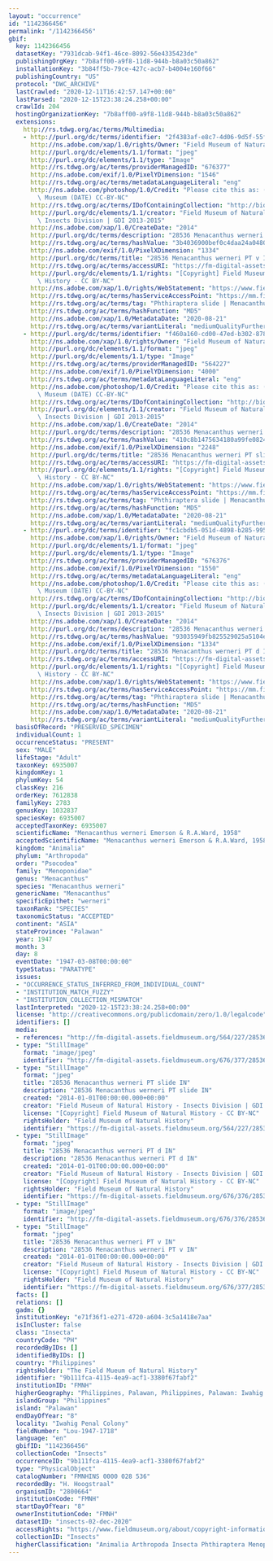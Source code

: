 ```yaml
---
layout: "occurrence"
id: "1142366456"
permalink: "/1142366456"
gbif:
  key: 1142366456
  datasetKey: "7931dcab-94f1-46ce-8092-56e4335423de"
  publishingOrgKey: "7b8aff00-a9f8-11d8-944b-b8a03c50a862"
  installationKey: "3b84ff5b-79ce-427c-acb7-b4004e160f66"
  publishingCountry: "US"
  protocol: "DWC_ARCHIVE"
  lastCrawled: "2020-12-11T16:42:57.147+00:00"
  lastParsed: "2020-12-15T23:38:24.258+00:00"
  crawlId: 204
  hostingOrganizationKey: "7b8aff00-a9f8-11d8-944b-b8a03c50a862"
  extensions:
    http://rs.tdwg.org/ac/terms/Multimedia:
    - http://purl.org/dc/terms/identifier: "2f4383af-e8c7-4d06-9d5f-55f2ddaed1a5"
      http://ns.adobe.com/xap/1.0/rights/Owner: "Field Museum of Natural History"
      http://purl.org/dc/elements/1.1/format: "jpeg"
      http://purl.org/dc/elements/1.1/type: "Image"
      http://rs.tdwg.org/ac/terms/providerManagedID: "676377"
      http://ns.adobe.com/exif/1.0/PixelYDimension: "1546"
      http://rs.tdwg.org/ac/terms/metadataLanguageLiteral: "eng"
      http://ns.adobe.com/photoshop/1.0/Credit: "Please cite this as: (c) The Field\
        \ Museum (DATE) CC-BY-NC"
      http://rs.tdwg.org/ac/terms/IDofContainingCollection: "http://biocol.org/urn:lsid:biocol.org:col:34795"
      http://purl.org/dc/elements/1.1/creator: "Field Museum of Natural History -\
        \ Insects Division | GDI 2013-2015"
      http://ns.adobe.com/xap/1.0/CreateDate: "2014"
      http://purl.org/dc/terms/description: "28536 Menacanthus werneri PT v IN"
      http://rs.tdwg.org/ac/terms/hashValue: "3b4036900bef0c4daa24a0480a72e448"
      http://ns.adobe.com/exif/1.0/PixelXDimension: "1334"
      http://purl.org/dc/terms/title: "28536 Menacanthus werneri PT v IN"
      http://rs.tdwg.org/ac/terms/accessURI: "https://fm-digital-assets.fieldmuseum.org/676/377/28536_Menacanthus_werneri_PT_v_IN.jpg"
      http://purl.org/dc/elements/1.1/rights: "[Copyright] Field Museum of Natural\
        \ History - CC BY-NC"
      http://ns.adobe.com/xap/1.0/rights/WebStatement: "https://www.fieldmuseum.org/field-museum-natural-history-conditions-and-suggested-norms-use-collections"
      http://rs.tdwg.org/ac/terms/hasServiceAccessPoint: "https://mm.fieldmuseum.org/2f4383af-e8c7-4d06-9d5f-55f2ddaed1a5"
      http://rs.tdwg.org/ac/terms/tag: "Phthiraptera slide | Menacanthus"
      http://rs.tdwg.org/ac/terms/hashFunction: "MD5"
      http://ns.adobe.com/xap/1.0/MetadataDate: "2020-08-21"
      http://rs.tdwg.org/ac/terms/variantLiteral: "mediumQualityFurtherInformationURL"
    - http://purl.org/dc/terms/identifier: "f460a160-cd00-47ed-b302-87810d1c22c2"
      http://ns.adobe.com/xap/1.0/rights/Owner: "Field Museum of Natural History"
      http://purl.org/dc/elements/1.1/format: "jpeg"
      http://purl.org/dc/elements/1.1/type: "Image"
      http://rs.tdwg.org/ac/terms/providerManagedID: "564227"
      http://ns.adobe.com/exif/1.0/PixelYDimension: "4000"
      http://rs.tdwg.org/ac/terms/metadataLanguageLiteral: "eng"
      http://ns.adobe.com/photoshop/1.0/Credit: "Please cite this as: (c) The Field\
        \ Museum (DATE) CC-BY-NC"
      http://rs.tdwg.org/ac/terms/IDofContainingCollection: "http://biocol.org/urn:lsid:biocol.org:col:34795"
      http://purl.org/dc/elements/1.1/creator: "Field Museum of Natural History -\
        \ Insects Division | GDI 2013-2015"
      http://ns.adobe.com/xap/1.0/CreateDate: "2014"
      http://purl.org/dc/terms/description: "28536 Menacanthus werneri PT slide IN"
      http://rs.tdwg.org/ac/terms/hashValue: "410c8b1475634180a99fe08246c8086b"
      http://ns.adobe.com/exif/1.0/PixelXDimension: "2248"
      http://purl.org/dc/terms/title: "28536 Menacanthus werneri PT slide IN"
      http://rs.tdwg.org/ac/terms/accessURI: "https://fm-digital-assets.fieldmuseum.org/564/227/28536_Menacanthus_werneri_PT_slide_IN.JPG"
      http://purl.org/dc/elements/1.1/rights: "[Copyright] Field Museum of Natural\
        \ History - CC BY-NC"
      http://ns.adobe.com/xap/1.0/rights/WebStatement: "https://www.fieldmuseum.org/field-museum-natural-history-conditions-and-suggested-norms-use-collections"
      http://rs.tdwg.org/ac/terms/hasServiceAccessPoint: "https://mm.fieldmuseum.org/f460a160-cd00-47ed-b302-87810d1c22c2"
      http://rs.tdwg.org/ac/terms/tag: "Phthiraptera slide | Menacanthus | Paratype"
      http://rs.tdwg.org/ac/terms/hashFunction: "MD5"
      http://ns.adobe.com/xap/1.0/MetadataDate: "2020-08-21"
      http://rs.tdwg.org/ac/terms/variantLiteral: "mediumQualityFurtherInformationURL"
    - http://purl.org/dc/terms/identifier: "fc1cbdb5-051d-4898-b285-9957e4911142"
      http://ns.adobe.com/xap/1.0/rights/Owner: "Field Museum of Natural History"
      http://purl.org/dc/elements/1.1/format: "jpeg"
      http://purl.org/dc/elements/1.1/type: "Image"
      http://rs.tdwg.org/ac/terms/providerManagedID: "676376"
      http://ns.adobe.com/exif/1.0/PixelYDimension: "1550"
      http://rs.tdwg.org/ac/terms/metadataLanguageLiteral: "eng"
      http://ns.adobe.com/photoshop/1.0/Credit: "Please cite this as: (c) The Field\
        \ Museum (DATE) CC-BY-NC"
      http://rs.tdwg.org/ac/terms/IDofContainingCollection: "http://biocol.org/urn:lsid:biocol.org:col:34795"
      http://purl.org/dc/elements/1.1/creator: "Field Museum of Natural History -\
        \ Insects Division | GDI 2013-2015"
      http://ns.adobe.com/xap/1.0/CreateDate: "2014"
      http://purl.org/dc/terms/description: "28536 Menacanthus werneri PT d IN"
      http://rs.tdwg.org/ac/terms/hashValue: "93035949fb825529025a5104e5587259"
      http://ns.adobe.com/exif/1.0/PixelXDimension: "1334"
      http://purl.org/dc/terms/title: "28536 Menacanthus werneri PT d IN"
      http://rs.tdwg.org/ac/terms/accessURI: "https://fm-digital-assets.fieldmuseum.org/676/376/28536_Menacanthus_werneri_PT_d_IN.jpg"
      http://purl.org/dc/elements/1.1/rights: "[Copyright] Field Museum of Natural\
        \ History - CC BY-NC"
      http://ns.adobe.com/xap/1.0/rights/WebStatement: "https://www.fieldmuseum.org/field-museum-natural-history-conditions-and-suggested-norms-use-collections"
      http://rs.tdwg.org/ac/terms/hasServiceAccessPoint: "https://mm.fieldmuseum.org/fc1cbdb5-051d-4898-b285-9957e4911142"
      http://rs.tdwg.org/ac/terms/tag: "Phthiraptera slide | Menacanthus"
      http://rs.tdwg.org/ac/terms/hashFunction: "MD5"
      http://ns.adobe.com/xap/1.0/MetadataDate: "2020-08-21"
      http://rs.tdwg.org/ac/terms/variantLiteral: "mediumQualityFurtherInformationURL"
  basisOfRecord: "PRESERVED_SPECIMEN"
  individualCount: 1
  occurrenceStatus: "PRESENT"
  sex: "MALE"
  lifeStage: "Adult"
  taxonKey: 6935007
  kingdomKey: 1
  phylumKey: 54
  classKey: 216
  orderKey: 7612838
  familyKey: 2783
  genusKey: 1032837
  speciesKey: 6935007
  acceptedTaxonKey: 6935007
  scientificName: "Menacanthus werneri Emerson & R.A.Ward, 1958"
  acceptedScientificName: "Menacanthus werneri Emerson & R.A.Ward, 1958"
  kingdom: "Animalia"
  phylum: "Arthropoda"
  order: "Psocodea"
  family: "Menoponidae"
  genus: "Menacanthus"
  species: "Menacanthus werneri"
  genericName: "Menacanthus"
  specificEpithet: "werneri"
  taxonRank: "SPECIES"
  taxonomicStatus: "ACCEPTED"
  continent: "ASIA"
  stateProvince: "Palawan"
  year: 1947
  month: 3
  day: 8
  eventDate: "1947-03-08T00:00:00"
  typeStatus: "PARATYPE"
  issues:
  - "OCCURRENCE_STATUS_INFERRED_FROM_INDIVIDUAL_COUNT"
  - "INSTITUTION_MATCH_FUZZY"
  - "INSTITUTION_COLLECTION_MISMATCH"
  lastInterpreted: "2020-12-15T23:38:24.258+00:00"
  license: "http://creativecommons.org/publicdomain/zero/1.0/legalcode"
  identifiers: []
  media:
  - references: "http://fm-digital-assets.fieldmuseum.org/564/227/28536_Menacanthus_werneri_PT_sli"
  - type: "StillImage"
    format: "image/jpeg"
    identifier: "http://fm-digital-assets.fieldmuseum.org/676/377/28536_Menacanthus_werneri_PT_v_IN.jpg"
  - type: "StillImage"
    format: "jpeg"
    title: "28536 Menacanthus werneri PT slide IN"
    description: "28536 Menacanthus werneri PT slide IN"
    created: "2014-01-01T00:00:00.000+00:00"
    creator: "Field Museum of Natural History - Insects Division | GDI 2013-2015"
    license: "[Copyright] Field Museum of Natural History - CC BY-NC"
    rightsHolder: "Field Museum of Natural History"
    identifier: "https://fm-digital-assets.fieldmuseum.org/564/227/28536_Menacanthus_werneri_PT_slide_IN.JPG"
  - type: "StillImage"
    format: "jpeg"
    title: "28536 Menacanthus werneri PT d IN"
    description: "28536 Menacanthus werneri PT d IN"
    created: "2014-01-01T00:00:00.000+00:00"
    creator: "Field Museum of Natural History - Insects Division | GDI 2013-2015"
    license: "[Copyright] Field Museum of Natural History - CC BY-NC"
    rightsHolder: "Field Museum of Natural History"
    identifier: "https://fm-digital-assets.fieldmuseum.org/676/376/28536_Menacanthus_werneri_PT_d_IN.jpg"
  - type: "StillImage"
    format: "image/jpeg"
    identifier: "http://fm-digital-assets.fieldmuseum.org/676/376/28536_Menacanthus_werneri_PT_d_IN.jpg"
  - type: "StillImage"
    format: "jpeg"
    title: "28536 Menacanthus werneri PT v IN"
    description: "28536 Menacanthus werneri PT v IN"
    created: "2014-01-01T00:00:00.000+00:00"
    creator: "Field Museum of Natural History - Insects Division | GDI 2013-2015"
    license: "[Copyright] Field Museum of Natural History - CC BY-NC"
    rightsHolder: "Field Museum of Natural History"
    identifier: "https://fm-digital-assets.fieldmuseum.org/676/377/28536_Menacanthus_werneri_PT_v_IN.jpg"
  facts: []
  relations: []
  gadm: {}
  institutionKey: "e71f36f1-e271-4720-a604-3c5a1418e7aa"
  isInCluster: false
  class: "Insecta"
  countryCode: "PH"
  recordedByIDs: []
  identifiedByIDs: []
  country: "Philippines"
  rightsHolder: "The Field Mueum of Natural History"
  identifier: "9b111fca-4115-4ea9-acf1-3380f67fabf2"
  institutionID: "FMNH"
  higherGeography: "Philippines, Palawan, Philippines, Palawan: Iwahig Penal Colony"
  islandGroup: "Philippines"
  island: "Palawan"
  endDayOfYear: "8"
  locality: "Iwahig Penal Colony"
  fieldNumber: "Lou-1947-1718"
  language: "en"
  gbifID: "1142366456"
  collectionCode: "Insects"
  occurrenceID: "9b111fca-4115-4ea9-acf1-3380f67fabf2"
  type: "PhysicalObject"
  catalogNumber: "FMNHINS 0000 028 536"
  recordedBy: "H. Hoogstraal"
  organismID: "2800664"
  institutionCode: "FMNH"
  startDayOfYear: "8"
  ownerInstitutionCode: "FMNH"
  datasetID: "insects-02-dec-2020"
  accessRights: "https://www.fieldmuseum.org/about/copyright-information"
  collectionID: "Insects"
  higherClassification: "Animalia Arthropoda Insecta Phthiraptera Menoponidae"
---
```

